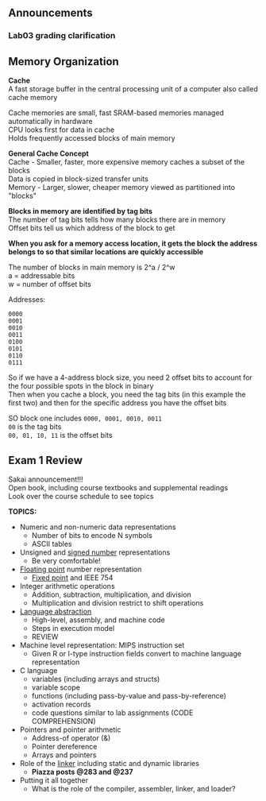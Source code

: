 ## Announcements
### Lab03 grading clarification

## Memory Organization
**Cache**  
A fast storage buffer in the central processing unit of
a computer also called cache memory  

Cache memories are small, fast SRAM-based memories managed
automatically in hardware  
CPU looks first for data in cache  
Holds frequently accessed blocks of main memory  

**General Cache Concept**  
Cache - Smaller, faster, more expensive memory caches
a subset of the blocks  
Data is copied in block-sized transfer units  
Memory - Larger, slower, cheaper memory viewed as
partitioned into "blocks"  

**Blocks in memory are identified by tag bits**  
The number of tag bits tells how many blocks there are in
memory  
Offset bits tell us which address of the block to get  

**When you ask for a memory access location, it gets the
block the address belongs to so that similar locations are
quickly accessible**  

The number of blocks in main memory is 2^a / 2^w  
a = addressable bits  
w = number of offset bits  

Addresses:  
```
0000
0001
0010
0011
0100
0101
0110
0111
```
So if we have a 4-address block size, you need 2 offset bits
to account for the four possible spots in the block in
binary  
Then when you cache a block, you need the tag bits (in this
example the first two) and then for the specific address you
have the offset bits  

SO block one includes `0000, 0001, 0010, 0011`  
`00` is the tag bits  
`00, 01, 10, 11` is the offset bits  

## Exam 1 Review
Sakai announcement!!!  
Open book, including course textbooks and supplemental
readings  
Look over the course schedule to see topics  

**TOPICS:**  
- Numeric and non-numeric data representations
  - Number of bits to encode N symbols
  - ASCII tables
- Unsigned and [signed number](https://github.com/cvunc/comp-notes/blob/main/COMP211/012621.md#signed-number-representations) representations
  - Be very comfortable!
- [Floating point](https://github.com/cvunc/comp-notes/blob/main/COMP211/020221.md#floating-point-representation) number representation
  - [Fixed point](https://github.com/cvunc/comp-notes/blob/main/COMP211/020221.md#fixed-point-values) and IEEE 754
- Integer arithmetic operations
  - Addition, subtraction, multiplication, and division
  - Multiplication and division restrict to shift operations
- [Language abstraction](https://github.com/cvunc/comp-notes/blob/main/COMP211/020421.md#language-abstraction)
  - High-level, assembly, and machine code
  - Steps in execution model
  - REVIEW
- Machine level representation: MIPS instruction set
  - Given R or I-type instruction fields convert to machine
    language representation  
- C language
  - variables (including arrays and structs)
  - variable scope
  - functions (including pass-by-value and
    pass-by-reference)
  - activation records
  - code questions similar to lab assignments (CODE
    COMPREHENSION)
- Pointers and pointer arithmetic
  - Address-of operator (&)
  - Pointer dereference
  - Arrays and pointers
- Role of the [linker](https://github.com/cvunc/comp-notes/blob/main/COMP211/022321.md#execution-model-linking) including static and dynamic libraries
  - **Piazza posts @283 and @237**
- Putting it all together
  - What is the role of the compiler, assembler, linker, and
    loader?  



